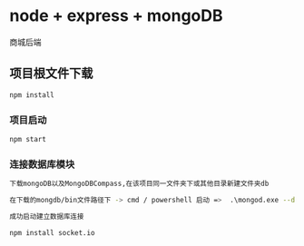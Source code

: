 # node + express + mongoDB

商城后端

## 项目根文件下载

```sh
npm install
```

### 项目启动

```sh
npm start
```

### 连接数据库模块

```sh
下载mongoDB以及MongoDBCompass,在该项目同一文件夹下或其他目录新建文件夹db
```

```sh
在下载的mongdb/bin文件路径下 -> cmd / powershell 启动 =>  .\mongod.exe --dbpath=存放数据库的文件夹下的文件路径
```

```sh
成功启动建立数据库连接

npm install socket.io
```